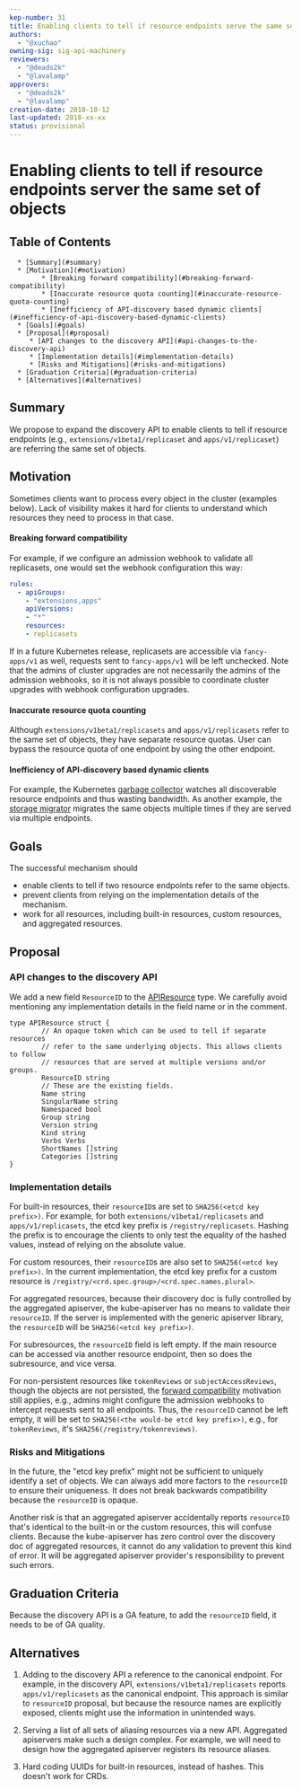 ```yaml
---
kep-number: 31
title: Enabling clients to tell if resource endpoints serve the same set of objects
authors:
  - "@xuchao"
owning-sig: sig-api-machinery
reviewers:
  - "@deads2k"
  - "@lavalamp"
approvers:
  - "@deads2k"
  - "@lavalamp"
creation-date: 2018-10-12
last-updated: 2018-xx-xx
status: provisional
---
```


# Enabling clients to tell if resource endpoints server the same set of objects

## Table of Contents

      * [Summary](#summary)
      * [Motivation](#motivation)
            * [Breaking forward compatibility](#breaking-forward-compatibility)
            * [Inaccurate resource quota counting](#inaccurate-resource-quota-counting)
            * [Inefficiency of API-discovery based dynamic clients](#inefficiency-of-api-discovery-based-dynamic-clients)
      * [Goals](#goals)
      * [Proposal](#proposal)
         * [API changes to the discovery API](#api-changes-to-the-discovery-api)
         * [Implementation details](#implementation-details)
         * [Risks and Mitigations](#risks-and-mitigations)
      * [Graduation Criteria](#graduation-criteria)
      * [Alternatives](#alternatives)

## Summary

We propose to expand the discovery API to enable clients to tell if resource
endpoints (e.g., `extensions/v1beta1/replicaset` and `apps/v1/replicaset`) are
referring the same set of objects.

## Motivation

Sometimes clients want to process every object in the cluster (examples below).
Lack of visibility makes it hard for clients to understand which resources they
need to process in that case.

#### Breaking forward compatibility

For example, if we configure an admission webhook to validate all replicasets,
one would set the webhook configuration this way:
```yaml
rules:
  - apiGroups:
    - "extensions,apps"
    apiVersions:
    - "*"
    resources:
    - replicasets
```

If in a future Kubernetes release, replicasets are accessible via
`fancy-apps/v1` as well, requests sent to `fancy-apps/v1` will be left
unchecked. Note that the admins of cluster upgrades are not necessarily the
admins of the admission webhooks, so it is not always possible to coordinate
cluster upgrades with webhook configuration upgrades.

#### Inaccurate resource quota counting

Although `extensions/v1beta1/replicasets` and `apps/v1/replicasets` refer to the
same set of objects, they have separate resource quotas. User can bypass the 
resource quota of one endpoint by using the other endpoint.

#### Inefficiency of API-discovery based dynamic clients

For example, the Kubernetes [garbage collector][] watches all discoverable
resource endpoints and thus wasting bandwidth. As another example, the [storage
migrator][] migrates the same objects multiple times if they are served via
multiple endpoints.

[garbage collector]:https://github.com/kubernetes/kubernetes/tree/master/pkg/controller/garbagecollector
[storage migrator]:https://github.com/kubernetes-sigs/kube-storage-version-migrator


## Goals

The successful mechanism should
* enable clients to tell if two resource endpoints refer to the same objects.
* prevent clients from relying on the implementation details of the mechanism.
* work for all resources, including built-in resources, custom resources, and
  aggregated resources.

## Proposal

### API changes to the discovery API

We add a new field `ResourceID` to the [APIResource][] type. We carefully avoid
mentioning any implementation details in the field name or in the comment.

[APIResource]:https://github.com/kubernetes/kubernetes/blob/f22334f14d92565ec3ff9d4ff2b995eae9af622a/staging/src/k8s.io/apimachinery/pkg/apis/meta/v1/types.go#L881-L905

```golang
type APIResource struct {
        // An opaque token which can be used to tell if separate resources
        // refer to the same underlying objects. This allows clients to follow
        // resources that are served at multiple versions and/or groups.
        ResourceID string
        // These are the existing fields.
        Name string
        SingularName string
        Namespaced bool
        Group string
        Version string
        Kind string
        Verbs Verbs
        ShortNames []string
        Categories []string
}
```

### Implementation details

For built-in resources, their `resourceID`s are set to `SHA256(<etcd key
prefix>)`. For example, for both `extensions/v1beta1/replicasets` and
`apps/v1/replicasets`, the etcd key prefix is `/registry/replicasets`. Hashing
the prefix is to encourage the clients to only test the equality of the hashed
values, instead of relying on the absolute value.

For custom resources, their `resourceID`s are also set to `SHA256(<etcd key
prefix>)`. In the current implementation, the etcd key prefix for a custom
resource is `/registry/<crd.spec.group>/<crd.spec.names.plural>`.

For aggregated resources, because their discovery doc is fully controlled
by the aggregated apiserver, the kube-apiserver has no means to validate their
`resourceID`. If the server is implemented with the generic apiserver library,
the `resourceID` will be `SHA256(<etcd key prefix>)`.

For subresources, the `resourceID` field is left empty. If the main resource can
be accessed via another resource endpoint, then so does the subresource, and
vice versa.

For non-persistent resources like `tokenReviews` or `subjectAccessReviews`,
though the objects are not persisted, the [forward compatibility][] motivation
still applies, e.g., admins might configure the admission webhooks to intercept
requests sent to all endpoints. Thus, the `resourceID` cannot be left empty, it
will be set to `SHA256(<the would-be etcd key prefix>)`, e.g., for
`tokenReviews`, it's `SHA256(/registry/tokenreviews)`. 

[forward compatibility]:#breaking-forwards-compatibility

### Risks and Mitigations

In the future, the "etcd key prefix" might not be sufficient to uniquely
identify a set of objects. We can always add more factors to the `resourceID` to
ensure their uniqueness. It does not break backwards compatibility because the
`resourceID` is opaque.

Another risk is that an aggregated apiserver accidentally reports `resourceID`
that's identical to the built-in or the custom resources, this will confuse
clients. Because the kube-apiserver has zero control over the discovery doc of
aggregated resources, it cannot do any validation to prevent this kind of error.
It will be aggregated apiserver provider's responsibility to prevent such errors.

## Graduation Criteria

Because the discovery API is a GA feature, to add the `resourceID` field, it
needs to be of GA quality.

## Alternatives
1. Adding to the discovery API a reference to the canonical endpoint. For
   example, in the discovery API, `extensions/v1beta1/replicasets` reports
   `apps/v1/replicasets` as the canonical endpoint. This approach is similar to
   `resourceID` proposal, but because the resource names are explicitly exposed,
   clients might use the information in unintended ways.

2. Serving a list of all sets of aliasing resources via a new API. Aggregated
   apiservers make such a design complex. For example, we will need to design how
   the aggregated apiserver registers its resource aliases. 

3. Hard coding UUIDs for built-in resources, instead of hashes. This doesn't
   work for CRDs.
